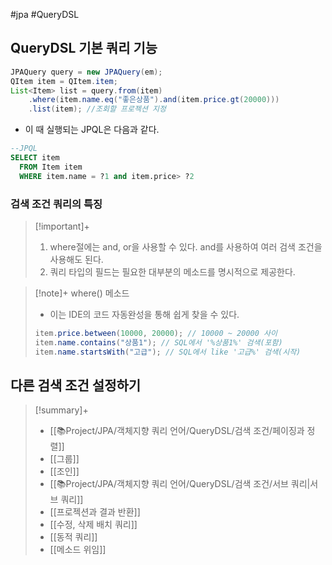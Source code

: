 #jpa #QueryDSL

## QueryDSL 기본 쿼리 기능
```java
JPAQuery query = new JPAQuery(em);
QItem item = QItem.item;
List<Item> list = query.from(item)
	.where(item.name.eq("좋은상품").and(item.price.gt(20000)))
	.list(item); //조회할 프로젝션 지정
```

+ 이 때 실행되는 JPQL은 다음과 같다.
```sql
--JPQL
SELECT item
  FROM Item item
  WHERE item.name = ?1 and item.price> ?2
```

### 검색 조건 쿼리의 특징
> [!important]+ 
> 1. where절에는 and, or을 사용할 수 있다. and를 사용하여 여러 검색 조건을 사용해도 된다.
> 2. 쿼리 타입의 필드는 필요한 대부분의 메소드를 명시적으로 제공한다.


> [!note]+ where() 메소드
> + 이는 IDE의 코드 자동완성을 통해 쉽게 찾을 수 있다.
> ```java
> item.price.between(10000, 20000); // 10000 ~ 20000 사이
> item.name.contains("상품1"); // SQL에서 '%상품1%' 검색(포함)
> item.name.startsWith("고급"); // SQL에서 like '고급%' 검색(시작)
> ```


## 다른 검색 조건 설정하기
> [!summary]+ 
> + [[📚Project/JPA/객체지향 쿼리 언어/QueryDSL/검색 조건/페이징과 정렬]]
> + [[그룹]]
> + [[조인]]
> + [[📚Project/JPA/객체지향 쿼리 언어/QueryDSL/검색 조건/서브 쿼리|서브 쿼리]]
> + [[프로젝션과 결과 반환]]
> + [[수정, 삭제 배치 쿼리]]
> + [[동적 쿼리]]
> + [[메소드 위임]]

